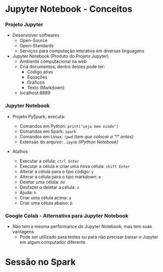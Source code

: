 # Jupyter Notebook - Conceitos
### Projeto Jupyter
- Desenvolver softwares
  - Open-Source
  - Open-Standards
  - Serviços para computação interativa em diversas linguagens
- Jupyter Notebook (Produto do Projeto Jupyter)
  - Ambiente computacional na web
  - Cria documentos, dentro destes pode ter:
    - Código ativo
    - Equações
    - Gráficos
    - Texto (Markdown)
  - localhost:8889
 
### Jupyter Notebook

- Projeto PySpark, executa:
  - Comandos em Python: ```print("seja bem vindo")```
  - Comandos em Spark: ```spark```
  - Comandos em Linux: ```!pwd``` *(tem que colocar a "!" antes)*
  - Extensão do arquivo: ```.ipynb``` *(IPython Notebook)*
 
- Atalhos
  - Executar a célula: ```ctrl Enter```
  - Executar a célula e criar uma nova célula: ```shift Enter```
  - Alterar a célula para o tipo código: ```y```
  - Alterar a célula para o tipo markdown: ```m```
  - Deletar uma célula: ```dd```
  - Desfazer o deletar a célula: ```z```
  - Ajuda: ```h```
  - Criar uma célula acima: ```a```
  - Criar uma célula abaixo: ```b```

### Google Colab - Alternativa para Jupyter Notebook
- Não tem a mesma performance do Jupyter Notebook, mas tem suas vantagens
  - Pode ser utilizado para testes ou para não precisar baixar o Jupyter em algum computador diferente

# Sessão no Spark
